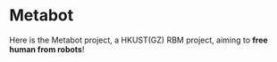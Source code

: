 # Metabot
Here is the Metabot project, a HKUST(GZ) RBM project, aiming to **free human from robots**!
